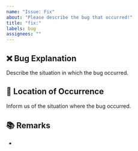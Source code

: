 ```yaml
---
name: "Issue: Fix"
about: "Please describe the bug that occurred!"
title: "fix:"
labels: bug
assignees: ""
---
```


## ❌ Bug Explanation

Describe the situation in which the bug occurred.

## 🐞 Location of Occurrence

Inform us of the situation where the bug occurred.

## 📚 Remarks

- 
